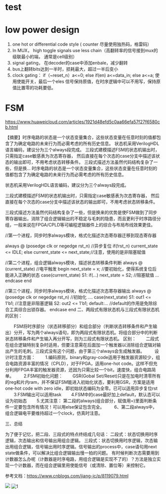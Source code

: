 # test

# low power design

1. one hot or differential code style ( counter 尽量使用独热码，格雷码）
2. In MUX， high toggle signals use less chain（高翻转率的信号接到mux的级联最小的端， 通常是cell级别）
3. signal gating， 在decoder的case中添加enbale，减少翻转
4. bus上翻转bits达到一半时，损耗最大，超过一半后变小
5. clock gating： if（~reset_n）a<=0; else if(en) a<=data_in; else a<=a;  使用使能开关，最后一个eles 信号保持原值，在时序逻辑中可以不用写，保持原值比置零的功耗要低。


# FSM

https://www.huaweicloud.com/articles/1921d48efd5c0aa66efa57f27f6580cb.html

【摘要】时序电路的状态是一个状态变量集合，这些状态变量在任意时刻的值都包含了为确定电路的未来行为而必需考虑的所有历史信息。 状态机采用VerilogHDL语言编码，建议分为三个always段完成。 三段式建模描述FSM的状态机输出时，只需指定case敏感表为次态寄存器， 然后直接在每个次态的case分支中描述该状态的输出即可，不用考虑状态转移条件。 三段式描述方法虽然代码结构复杂了一些，但是换...
时序电路的状态是一个状态变量集合，这些状态变量在任意时刻的值都包含了为确定电路的未来行为而必需考虑的所有历史信息。

状态机采用VerilogHDL语言编码，建议分为三个always段完成。

三段式建模描述FSM的状态机输出时，只需指定case敏感表为次态寄存器， 然后直接在每个次态的case分支中描述该状态的输出即可，不用考虑状态转移条件。

三段式描述方法虽然代码结构复杂了一些，但是换来的优势是使FSM做到了同步寄存器输出，消除了组合逻辑输出的不稳定与毛刺的隐患，而且更利于时序路径分组，一般来说在FPGA/CPLD等可编程逻辑器件上的综合与布局布线效果更佳。

//第一个进程，同步时序always模块，格式化描述次态寄存器迁移到现态寄存器

always @ (posedge clk or negedge rst_n)  //异步复位
 if(!rst_n) current_state <= IDLE;
 else current_state <= next_state;//注意，使用的是非阻塞赋值

//第二个进程，组合逻辑always模块，描述状态转移条件判断
always @ (current_state)   //电平触发
  begin next_state = x;  //要初始化，使得系统复位后能进入正确的状态 case(current_state) S1: if(...) next_state = S2;  //阻塞赋值 ... endcase
end

//第三个进程，同步时序always模块，格式化描述次态寄存器输出
always @ (posedge clk or negedge rst_n)
//初始化
....
case(next_state)
S1: out1 <= 1'b1;  //注意是非阻塞逻辑
S2: out2 <= 1'b1;
default:...   //default的作用是免除综合工具综合出锁存器。
endcase
end
二、两段式有限状态机与三段式有限状态机的区别：

　　FSM将时序部分（状态转移部分）和组合部分（判断状态转移条件和产生输出）分开，写为两个always语句，即为两段式有限状态机。将组合部分中的判断状态转移条件和产生输入再分开写，则为三段式有限状态机。
区别：
　　二段式在组合逻辑特别复杂时适用，但要注意需在后面加一个触发器以消除组合逻辑对输出产生的毛刺。三段式没有这个问题，由于第三个always会生成触发器。
　　设计时注意方面：
　　1.编码原则，binary和gray-code适用于触发器资源较少，组合电路资源丰富的情况（CPLD），对于FPGA，适用one-hot code。这样不但充分利用FPGA丰富的触发器资源，还因为只需比较一个bit，速度快，组合电路简单。
　　2.FSM初始化问题：
　　GSR(Gobal Set/Reset)只是在加电时清零所有的reg和片内ram，并不保证FSM能进入初始化状态，要利用GSR，方案是适用one-hot code with zero idle，即初始状态编码为全零。已可以适用异步复位rst
　　3.FSM输出可以适用task
　　4.FSM中的case最好加上default，默认态可以设为初始态
　　5.尤其注意：
第二段的always(组合部分，赋值用=)里面判断条件一定要包含所有情况！可以用else保证包含完全。
　　6、第二段always中，组合逻辑电平要维持超过一个clock，仿真时注意。

三、总结

为了便于记忆，把二段、三段式的特点终结成几句话：
二段式：状态切换用时序逻辑，次态输出和信号输出用组合逻辑。
三段式：状态切换用时序逻辑，次态输出用组合逻辑，信号输出用时序逻辑。信号输出的process中，case语句用next state做条件，可以解决比组合逻辑输出慢一拍的问题。
有时候判断次态需要用到计数器怎么办呢（计数器是时序电路，用组合逻辑是实现不了的）？方法是独立实现一个计数器，而在组合逻辑里用使能信号（或清除、置位等）来控制它。

参考文档：https://www.cnblogs.com/jiang-ic/p/8119079.html

![](./test/1.jpg)
![1](https://user-images.githubusercontent.com/71587447/118216830-d1a8bf00-b4a6-11eb-86a3-6687e0caabb6.jpg)
